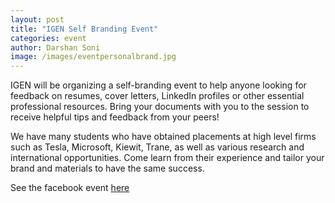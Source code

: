 ```yaml
---
layout: post
title: "IGEN Self Branding Event"
categories: event
author: Darshan Soni
image: /images/eventpersonalbrand.jpg
---
```


IGEN will be organizing a self-branding event to help anyone looking for feedback on resumes, cover letters, LinkedIn profiles or other essential professional resources. Bring your documents with you to the session to receive helpful tips and feedback from your peers!

We have many students who have obtained placements at high level firms such as Tesla, Microsoft, Kiewit, Trane, as well as various research and international opportunities. Come learn from their experience and tailor your brand and materials to have the same success.

See the facebook event [here](https://www.facebook.com/events/1695228674051828/)
